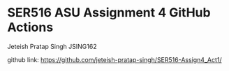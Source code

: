# SER516 ASU Assignment 4 GitHub Actions

Jeteish Pratap Singh 
JSING162 

github link: https://github.com/jeteish-pratap-singh/SER516-Assign4_Act1/